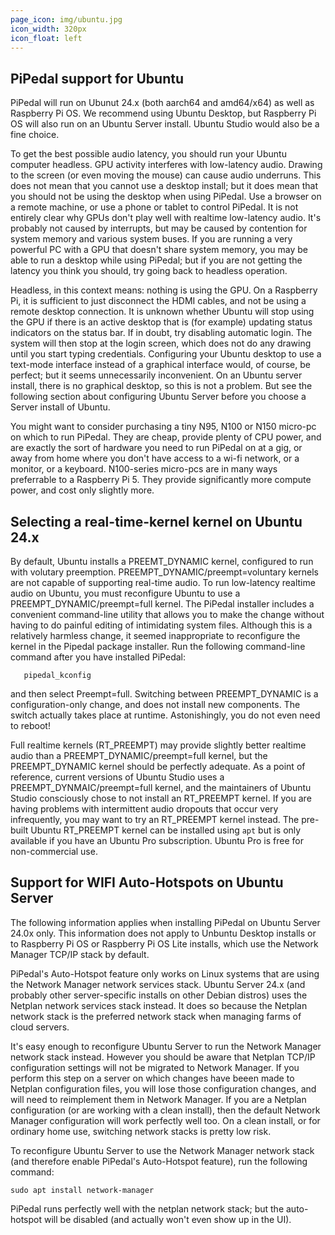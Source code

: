 ```yaml
---
page_icon: img/ubuntu.jpg
icon_width: 320px
icon_float: left
---
```

## PiPedal support for Ubuntu

PiPedal will run on Ubunut 24.x (both aarch64 and amd64/x64) as well as Raspberry Pi OS. We recommend using Ubuntu Desktop, but Raspberry Pi OS will also run on an Ubuntu Server install. Ubuntu Studio would also be a fine choice. 

To get the best possible audio latency, you should run your Ubuntu computer headless. GPU activity interferes with low-latency audio. Drawing to the screen (or even moving the mouse) can cause audio underruns. This does not mean that you cannot use a desktop install; but it does mean that you should not be using the desktop when using PiPedal. Use a browser on a remote machine, or use a phone or tablet to control PiPedal. It is not entirely clear why GPUs don't play well with realtime low-latency audio. It's probably not caused by interrupts, but may be caused by contention for system memory and various system buses. If you are running a very powerful PC with a GPU that doesn't share system memory, you may be able to run a desktop while using PiPedal; but if you are not getting the latency you think you should, try going back to headless operation. 

Headless, in this context means: nothing is using the GPU. On a Raspberry Pi, it is sufficient to just disconnect the HDMI cables, and not be using a remote desktop connection. It is unknown whether Ubuntu will stop using the GPU if there is an active desktop that is (for example) updating status indicators on the status bar. If in doubt, try disabling automatic login. The system will then stop at the login screen, which does not do any drawing until you start typing credentials. Configuring your Ubuntu desktop to use a text-mode interface instead of a graphical interface would, of course, be perfect; but it seems unnecessarily inconvenient. On an Ubuntu server install, there is no graphical desktop, so this is not a problem. But see the following section about configuring Ubuntu Server before you choose a Server install of Ubuntu.

You might want to consider purchasing a tiny N95, N100 or N150 micro-pc on which to run PiPedal. They are cheap, provide plenty of CPU power, and are exactly the sort of hardware you need to run PiPedal on at a gig, or away from home where you don't have access to a wi-fi network, or a monitor, or a keyboard. N100-series micro-pcs are in many ways preferrable to a Raspberry Pi 5. They provide significantly more compute power, and cost only slightly more.

## Selecting a real-time-kernel kernel on Ubuntu 24.x 

By default, Ubuntu installs a PREEMT_DYNAMIC kernel, configured to run with volutary preemption. PREEMPT_DYNAMIC/preempt=voluntary kernels are not capable of supporting real-time audio. To run low-latency realtime audio on Ubuntu, you must reconfigure Ubuntu to use a PREEMPT_DYNAMIC/preempt=full kernel. The PiPedal installer includes a convenient command-line utility that allows you to make the change without having to do painful editing of intimidating system files. Although this is a relatively harmless change, it seemed inappropriate to reconfigure the kernel in the Pipedal package installer. Run the following command-line command after you have installed PiPedal:

```
   pipedal_kconfig
```

and then select Preempt=full. Switching between PREEMPT_DYNAMIC is a configuration-only change, and does not install new components. The switch actually takes place at runtime. Astonishingly, you do not even need to reboot!

Full realtime kernels (RT_PREEMPT) may provide slightly better realtime audio than a PREEMPT_DYNAMIC/preempt=full kernel, but the PREEMPT_DYNAMIC kernel should be perfectly adequate. As a point of reference, current versions of Ubuntu Studio uses a PREEMPT_DYNMAIC/preempt=full kernel, and the maintainers of Ubuntu Studio consciously chose to not install an RT_PREEMPT kernel. If you are having problems with intermittent audio dropouts that occur very infrequently, you may want to try an RT_PREEMPT kernel instead. The pre-built Ubuntu RT_PREEMPT kernel can be installed using `apt` but is only available if you have an Ubuntu Pro subscription. Ubuntu Pro is free for non-commercial use. 

## Support for WIFI Auto-Hotspots on Ubuntu Server

The following information applies when installing PiPedal on Ubuntu Server 24.0x only. This information does not apply 
to Unbuntu Desktop installs or to Raspberry Pi OS or Raspberry Pi OS Lite installs, which use the Network Manager TCP/IP stack by default. 

PiPedal's Auto-Hotspot feature only works on Linux systems that are using the Network Manager network services stack.
Ubuntu Server 24.x (and probably other server-specific installs on other Debian distros) uses the Netplan network services stack instead. It does so because the Netplan network stack is the preferred network stack when managing  farms of cloud servers. 

It's easy enough to reconfigure Ubuntu Server to run the Network Manager network stack instead. However you should be 
aware that Netplan TCP/IP configuration settings will not be migrated to Network Manager. If you perform this step on a server on which changes have beeen made to Netplan configuration files, you will lose those configuration changes, and will need to reimplement them in Network Manager. If you are 
a Netplan configuration (or are working with a clean install), then the default Network Manager configuration will work perfectly well too. On a clean install, or for ordinary
home use, switching network stacks is pretty low risk.

To reconfigure Ubuntu Server to use the Network Manager network stack (and therefore enable PiPedal's Auto-Hotspot feature), run the following command: 

    sudo apt install network-manager

PiPedal runs perfectly well with the netplan network stack; but the auto-hotspot will be disabled (and actually won't even show up in the UI).
